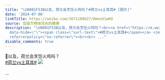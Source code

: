 ```yaml
---
title: "\U0001F53B以及，荷兰会烹饪火鸡吗？#荷兰vs土耳其# [图片]"
date: '2024-07-06'
linkTitle: https://weibo.com/1671109627/OmnnV1wKU
source: 包容万物恒河水的微博
description: "\U0001F53B以及，荷兰会烹饪火鸡吗？<br><a href=\"https://m.weibo.cn/search?containerid=231522type%3D1%26t%3D10%26q%3D%23%E8%8D%B7%E5%85%B0vs%E5%9C%9F%E8%80%B3%E5%85%B6%23\"
  data-hide=\"\"><span class=\"surl-text\">#荷兰vs土耳其#</span></a> <img style=\"\" src=\"https://tvax4.sinaimg.cn/large/639b1bfbly1hrew69a7ssj20cp0sg0tq.jpg\"
  referrerpolicy=\"no-referrer\"><br><br> ..."
disable_comments: true
---
```

🔻以及，荷兰会烹饪火鸡吗？<br><a href="https://m.weibo.cn/search?containerid=231522type%3D1%26t%3D10%26q%3D%23%E8%8D%B7%E5%85%B0vs%E5%9C%9F%E8%80%B3%E5%85%B6%23" data-hide=""><span class="surl-text">#荷兰vs土耳其#</span></a> <img style="" src="https://tvax4.sinaimg.cn/large/639b1bfbly1hrew69a7ssj20cp0sg0tq.jpg" referrerpolicy="no-referrer"><br><br> ...